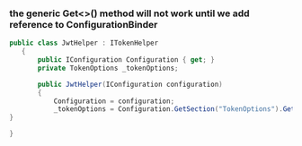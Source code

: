 ### the generic Get<>() method will not work until we add reference to  ConfigurationBinder 
 
 ```c#
 public class JwtHelper : ITokenHelper
    {
        public IConfiguration Configuration { get; }
        private TokenOptions _tokenOptions;

        public JwtHelper(IConfiguration configuration)
        {
            Configuration = configuration;
            _tokenOptions = Configuration.GetSection("TokenOptions").Get<TokenOptions>();
}

}
```
